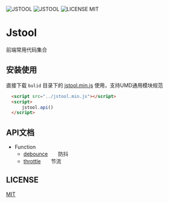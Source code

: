 ![JSTOOL](https://img.shields.io/badge/build-passing-success.svg)
![JSTOOL](https://img.shields.io/badge/jstool-v1.0-blue.svg)
![LICENSE MIT](https://img.shields.io/badge/license-MIT-green.svg)

# Jstool
前端常用代码集合

## 安装使用
直接下载 `bulid` 目录下的 [jstool.min.js](https://github.com/Dasnj/jstool/blob/master/build/jstool.min.js) 使用，支持UMD通用模块规范

``` html
  <script src="../jstool.min.js"></script>
  <script>
      jstool.api()
  </script>
```

## API文档
- Function
    - [debounce](./src/function/debounce.js)&emsp;&emsp;防抖
    - [throttle](./src/function/throttle.js)&emsp;&emsp;节流

## LICENSE
[MIT](LICENSE)
